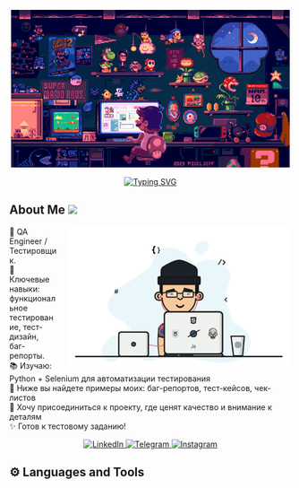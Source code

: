 <div align="center">

![Header](https://raw.githubusercontent.com/Zharasqi/Zharas-Talgatuly/main/assets/tenor.gif)

</div>

<p align="center">
  <a href="https://git.io/typing-svg">
    <img src="https://readme-typing-svg.demolab.com?font=Fira+Code&weight=500&size=30&pause=1000&center=true&vCenter=true&width=435&lines=Hi+there+%F0%9F%91%8B%2C+I'm+Zharas;Welcome+to+My+Profile!" alt="Typing SVG" />
  </a>
</p>

## About Me <img src="https://media.giphy.com/media/jTNG3RF6EwbkpD4LZx/giphy.gif" width="30"/>


<img 
  align="right" 
  alt="Coding" 
  src="https://raw.githubusercontent.com/Zharasqi/Zharas-Talgatuly/main/assets/young_coder.gif"
  width="400px"
  style="max-width: 100%; display: inline-block; border-radius: 12px; margin-left: 20px; margin-bottom: 10px;"
/>


🧪 QA Engineer / Тестировщик.  
🎯 Ключевые навыки: функциональное тестирование, тест-дизайн, баг-репорты.  
📚 Изучаю: Python + Selenium для автоматизации тестирования  
📁 Ниже вы найдете примеры моих: баг-репортов, тест-кейсов, чек-листов  
🤝 Хочу присоединиться к проекту, где ценят качество и внимание к деталям  
✨ Готов к тестовому заданию!





<p align="center">
  <a href="https://www.linkedin.com/in/zharas-talgatuly-278870210/" target="_blank">
    <img src="https://img.shields.io/badge/-LinkedIn-%230A66C2?style=for-the-badge&logo=linkedin&logoColor=white" alt="LinkedIn"/>
  </a>
  <a href="https://web.telegram.org/k/#@zharastalgat" target="_blank">
    <img src="https://img.shields.io/badge/-Telegram-%2300A3E0?style=for-the-badge&logo=telegram&logoColor=white" alt="Telegram"/>
  </a>
  <a href="https://www.instagram.com/zhqrqs/" target="_blank">
    <img src="https://img.shields.io/badge/-Instagram-%23800080?style=for-the-badge&logo=instagram&logoColor=white" alt="Instagram"/>
  </a>
</p> 
           




<h2 class="heading-element" dir="auto">⚙️ Languages and Tools</h2>
